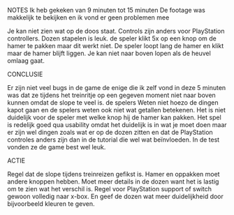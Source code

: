 NOTES
Ik heb gekeken van 9 minuten tot 15 minuten
De footage was makkelijk te bekijken en ik vond er geen problemen mee

Je kan niet zien wat op de doos staat.
Controls zijn anders voor PlayStation controllers.
Dozen stapelen is leuk.
de speler klikt 5x op een knop om de hamer te pakken maar dit werkt niet.
De speler loopt lang de hamer en klikt maar de hamer blijft liggen.
Je kan niet naar boven lopen als de heuvel omlaag gaat.


 
CONCLUSIE

Er zijn niet veel bugs in de game de enige die ik zelf vond in deze 5 minuten was dat ze tijdens het treinritje op een gegeven moment niet naar boven kunnen omdat de slope te veel is.
de spelers Weten niet hoezo de dingen kapot gaan en de spelers weten ook niet wat getallen betekenen.
Het is niet duidelijk voor de speler met welke knop hij de hamer kan pakken.
Het spel is redelijk goed qua usability omdat het duidelijk is in wat je moet doen maar er zijn wel dingen zoals wat er op de dozen zitten en dat de PlayStation controles anders zijn dan in de tutorial die wel wat beïnvloeden.
In de test vonden ze de game best wel leuk.

ACTIE

Regel dat de slope tijdens treinreizen gefikst is.
Hamer en oppakken moet andere knoppen hebben.
Moet meer details in de dozen want het is lastig om te zien wat het verschil is.
Regel voor PlayStation support of switch gewoon volledig naar x-box.
En geef de dozen wat meer duidelijkheid door bijvoorbeeld kleuren te geven.
